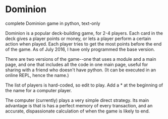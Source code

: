 # Dominion
complete Dominion game in python, text-only

Dominion is a popular deck-building game, for 2-4 players.  Each card in the deck gives a player points or money, or lets a player perform a certain action when played.  Each player tries to get the most points before the end of the game.  As of July 2016, I have only programmed the base version.

There are two versions of the game--one that uses a module and a main page, and one that includes all the code in one main page, useful for sharing with a friend who doesn't have python.  (It can be executed in an online REPL, hence the name.)

The list of players is hard-coded, so edit to play.  Add a * at the beginning of the name for a computer player.

The computer (currently) plays a very simple direct strategy.  Its main advantage is that is has a perfect memory of every transaction, and an accurate, dispassionate calculation of when the game is likely to end.
